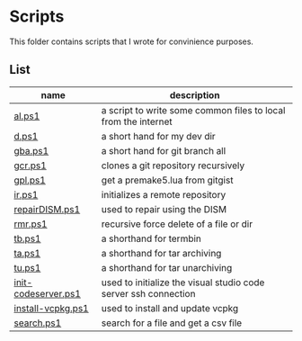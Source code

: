 # Scripts

This folder contains scripts that I wrote for convinience purposes.

## List

| name                                        | description                                                     |
|---------------------------------------------|-----------------------------------------------------------------|
| [al.ps1](al.ps1)                            | a script to write some common files to local from the internet  |
| [d.ps1](dev.ps1)                            | a short hand for my dev dir                                     |
| [gba.ps1](gba.ps1)                          | a short hand for git branch all                                 |
| [gcr.ps1](gcr.ps1)                          | clones a git repository recursively                             |
| [gpl.ps1](gpl.ps1)                          | get a premake5.lua from gitgist                                 |
| [ir.ps1](ir.ps1)                            | initializes a remote repository                                 |
| [repairDISM.ps1](repairDISM.ps1)            | used to repair using the DISM                                   |
| [rmr.ps1](rmr.ps1)                          | recursive force delete of a file or dir                         |
| [tb.ps1](tb.ps1)                            | a shorthand for termbin                                         |
| [ta.ps1](ta.ps1)                            | a shorthand for tar archiving                                   |
| [tu.ps1](tu.ps1)                            | a shorthand for tar unarchiving                                 |
| [init-codeserver.ps1](int-codeserver.ps1)   | used to initialize the visual studio code server ssh connection |
| [install-vcpkg.ps1](install-vcpkg.ps1)      | used to install and update vcpkg                                |
| [search.ps1](search.ps1)                    | search for a file and get a csv file                            |
